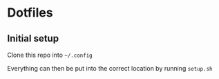 # Dotfiles

## Initial setup

Clone this repo into `~/.config`

Everything can then be put into the correct location by running `setup.sh`
